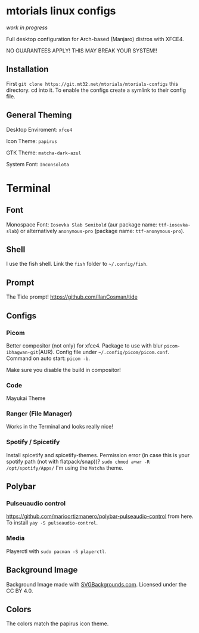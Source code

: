 # mtorials linux configs

*work in progress*

Full desktop configuration for Arch-based (Manjaro) distros with XFCE4.

NO GUARANTEES APPLY! THIS MAY BREAK YOUR SYSTEM!!

## Installation

First `git clone https://git.mt32.net/mtorials/mtorials-configs` this directory.
cd into it.
To enable the configs create a symlink to their config file.

## General Theming

Desktop Enviroment: `xfce4`

Icon Theme: `papirus`

GTK Theme: `matcha-dark-azul`

System Font: `Inconsolota`

# Terminal

## Font

Monospace Font: `Iosevka Slab Semibold` (aur package name: `ttf-iosevka-slab`) or alternatively `anonymous-pro` (package name: `ttf-anonymous-pro`).

## Shell

I use the fish shell. Link the `fish` folder to `~/.config/fish`.

## Prompt

The Tide prompt! https://github.com/IlanCosman/tide

## Configs

### Picom

Better compositor (not only) for xfce4. Package to use with blur `picom-ibhagwan-git`(AUR). Config file under `~/.config/picom/picom.conf`.
Command on auto start: `picom -b`.

Make sure you disable the build in compositor!

### Code

Mayukai Theme

### Ranger (File Manager)

Works in the Terminal and looks really nice!

### Spotify / Spicetify

Install spicetify and spicetify-themes. Permission error (in case this is your spotify path (not with flatpack/snap))?
`sudo chmod a+wr -R /opt/spotify/Apps/`
I'm using the `Matcha` theme.

## Polybar

### Pulseuaudio control

https://github.com/marioortizmanero/polybar-pulseaudio-control from here. To install `yay -S pulseaudio-control`.

### Media

Playerctl with `sudo pacman -S playerctl`.

## Background Image

Background Image made with [SVGBackgrounds.com](https://www.svgbackgrounds.com/). Licensed under the CC BY 4.0.

## Colors

The colors match the papirus icon theme.